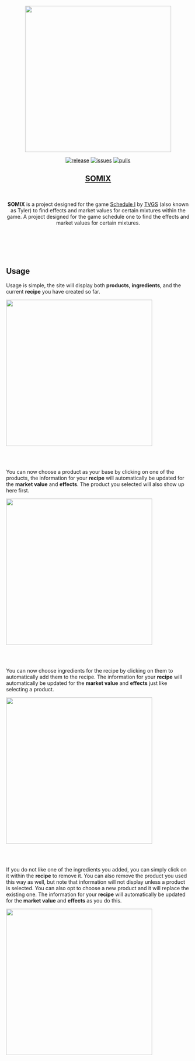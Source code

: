<p align="center">
    <img src="https://github.com/user-attachments/assets/22851353-8862-43df-bd3d-a95e0ffc2c9c"
        height="400">
</p>
<p align="center">
<a href="https://github.com/irtsa-dev/somix/releases/tag/v1.0.0">
        <img src="https://img.shields.io/badge/release-1.0.0-brightgreen"
            alt="release"></a>
<a href="https://github.com/irtsa-dev/somix/issues">
        <img src="https://custom-icon-badges.demolab.com/github/issues-raw/irtsa-dev/somix?logo=issue"
            alt="issues"></a>
<a href="https://github.com/irtsa-dev/somix/pulls">
        <img src="https://custom-icon-badges.demolab.com/github/issues-pr/irtsa-dev/somix?logo=git-pull-request"
            alt="pulls"></a>
</p>
<h2 align="center">
<a href="https://irtsa.dev">SOMIX</a>
</h2>
<br />
<p align="center">
    <b>SOMIX</b> is a project designed for the game <a href="https://store.steampowered.com/app/3164500/Schedule_I/">Schedule I</a> by <a href="https://store.steampowered.com/search/?developer=TVGS">TVGS</a> (also known as Tyler) to find effects and market values for certain mixtures within the game.
  A project designed for the game schedule one to find the effects and market values for certain mixtures.
</p>
<br />
<br />
<br />
<br />

## Usage
Usage is simple, the site will display both **products**, **ingredients**, and the current **recipe** you have created so far.
<p align="left">
    <img src="https://github.com/user-attachments/assets/c54f78d6-8666-474e-87eb-aff5373775f1"
        height="400">
</p>
<br />
<br />

You can now choose a product as your base by clicking on one of the products, the information for your **recipe** will automatically be updated for the **market value** and **effects**. The product you selected will also show up here first.
<p align="left">
    <img src="https://github.com/user-attachments/assets/1e0c1bc3-eb0e-46dc-987c-353cd15a4b4b"
        height="400">
</p>
<br />
<br />

You can now choose ingredients for the recipe by clicking on them to automatically add them to the recipe. The information for your **recipe** will automatically be updated for the **market value** and **effects** just like selecting a product.
<p align="left">
    <img src="https://github.com/user-attachments/assets/a26d046c-c41b-4cc9-9c05-31fe69d932ba"
        height="400">
</p>
<br />
<br />

If you do not like one of the ingredients you added, you can simply click on it within the **recipe** to remove it. You can also remove the product you used this way as well, but note that information will not display unless a product is selected. You can also opt to choose a new product and it will replace the existing one. The information for your **recipe** will automatically be updated for the **market value** and **effects** as you do this.
<p align="left">
    <img src="https://github.com/user-attachments/assets/1d00396b-01c0-40ec-8ee8-92062376f53a"
        height="400">
</p>
